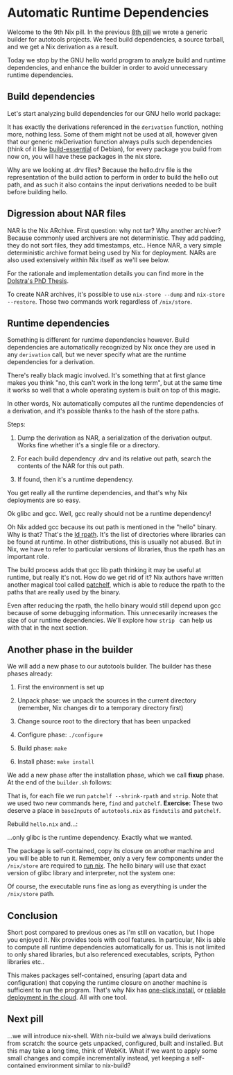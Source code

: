 # Automatic Runtime Dependencies

Welcome to the 9th Nix pill. In the previous [8th
pill](#generic-builders) we wrote a generic builder for autotools
projects. We feed build dependencies, a source tarball, and we get a Nix
derivation as a result.

Today we stop by the GNU hello world program to analyze build and
runtime dependencies, and enhance the builder in order to avoid
unnecessary runtime dependencies.

## Build dependencies

Let's start analyzing build dependencies for our GNU hello world
package:

It has exactly the derivations referenced in the `derivation` function,
nothing more, nothing less. Some of them might not be used at all,
however given that our generic mkDerivation function always pulls such
dependencies (think of it like
[build-essential](https://packages.debian.org/unstable/build-essential)
of Debian), for every package you build from now on, you will have these
packages in the nix store.

Why are we looking at .drv files? Because the hello.drv file is the
representation of the build action to perform in order to build the
hello out path, and as such it also contains the input derivations
needed to be built before building hello.

## Digression about NAR files

NAR is the Nix ARchive. First question: why not tar? Why another
archiver? Because commonly used archivers are not deterministic. They
add padding, they do not sort files, they add timestamps, etc.. Hence
NAR, a very simple deterministic archive format being used by Nix for
deployment. NARs are also used extensively within Nix itself as we'll
see below.

For the rationale and implementation details you can find more in the
[Dolstra's PhD Thesis](http://nixos.org/~eelco/pubs/phd-thesis.pdf).

To create NAR archives, it's possible to use `nix-store --dump` and
`nix-store --restore`. Those two commands work regardless of
`/nix/store`.

## Runtime dependencies

Something is different for runtime dependencies however. Build
dependencies are automatically recognized by Nix once they are used in
any `derivation` call, but we never specify what are the runtime
dependencies for a derivation.

There's really black magic involved. It's something that at first glance
makes you think "no, this can't work in the long term", but at the same
time it works so well that a whole operating system is built on top of
this magic.

In other words, Nix automatically computes all the runtime dependencies
of a derivation, and it's possible thanks to the hash of the store
paths.

Steps:

1.  Dump the derivation as NAR, a serialization of the derivation
    output. Works fine whether it's a single file or a directory.

2.  For each build dependency .drv and its relative out path, search the
    contents of the NAR for this out path.

3.  If found, then it's a runtime dependency.

You get really all the runtime dependencies, and that's why Nix
deployments are so easy.

Ok glibc and gcc. Well, gcc really should not be a runtime dependency!

Oh Nix added gcc because its out path is mentioned in the "hello"
binary. Why is that? That's the [ld
rpath](http://en.wikipedia.org/wiki/Rpath). It's the list of directories
where libraries can be found at runtime. In other distributions, this is
usually not abused. But in Nix, we have to refer to particular versions
of libraries, thus the rpath has an important role.

The build process adds that gcc lib path thinking it may be useful at
runtime, but really it's not. How do we get rid of it? Nix authors have
written another magical tool called
[patchelf](https://nixos.org/patchelf.html), which is able to reduce the
rpath to the paths that are really used by the binary.

Even after reducing the rpath, the hello binary would still depend upon
gcc because of some debugging information. This unnecesarily increases
the size of our runtime dependencies. We'll explore how `strip
      ` can help us with that in the next section.

## Another phase in the builder

We will add a new phase to our autotools builder. The builder has these
phases already:

1.  First the environment is set up

2.  Unpack phase: we unpack the sources in the current directory
    (remember, Nix changes dir to a temporary directory first)

3.  Change source root to the directory that has been unpacked

4.  Configure phase: `./configure`

5.  Build phase: `make`

6.  Install phase: `make install`

We add a new phase after the installation phase, which we call **fixup**
phase. At the end of the `builder.sh` follows:

That is, for each file we run `patchelf --shrink-rpath` and `strip`.
Note that we used two new commands here, `find` and `patchelf`.
**Exercise:** These two deserve a place in `baseInputs` of
`autotools.nix` as `findutils` and `patchelf`.

Rebuild `hello.nix` and...:

...only glibc is the runtime dependency. Exactly what we wanted.

The package is self-contained, copy its closure on another machine and
you will be able to run it. Remember, only a very few components under
the `/nix/store` are required to [run
nix](#install-on-your-running-system). The hello binary will use that
exact version of glibc library and interpreter, not the system one:

Of course, the executable runs fine as long as everything is under the
`/nix/store` path.

## Conclusion

Short post compared to previous ones as I'm still on vacation, but I
hope you enjoyed it. Nix provides tools with cool features. In
particular, Nix is able to compute all runtime dependencies
automatically for us. This is not limited to only shared libraries, but
also referenced executables, scripts, Python libraries etc..

This makes packages self-contained, ensuring (apart data and
configuration) that copying the runtime closure on another machine is
sufficient to run the program. That's why Nix has [one-click
install](https://nixos.org/nix/manual/#ch-relnotes-0.8), or [reliable
deployment in the
cloud](http://nixos.org/nixops/manual/#chap-introduction). All with one
tool.

## Next pill

...we will introduce nix-shell. With nix-build we always build
derivations from scratch: the source gets unpacked, configured, built
and installed. But this may take a long time, think of WebKit. What if
we want to apply some small changes and compile incrementally instead,
yet keeping a self-contained environment similar to nix-build?
